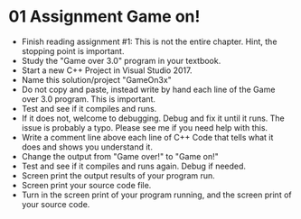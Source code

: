 # 01 Assignment Game on!
* Finish reading assignment #1: This is not the entire chapter. Hint, the stopping point is important.
* Study the "Game over 3.0" program in your textbook.
* Start a new C++ Project in Visual Studio 2017.
* Name this solution/project "GameOn3x"
* Do not copy and paste, instead write by hand each line of the Game over 3.0 program. This is important.
* Test and see if it compiles and runs. 
* If it does not, welcome to debugging. Debug and fix it until it runs. The issue is probably a typo. Please see me if you need help with this.
* Write a comment line above each line of C++ Code that tells what it does and shows you understand it.
* Change the output from "Game over!" to "Game on!"
* Test and see if it compiles and runs again. Debug if needed.
* Screen print the output results of your program run. 
* Screen print your source code file.
* Turn in the screen print of your program running, and the screen print of your source code.
